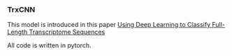 ### TrxCNN
This model is introduced in this paper [Using Deep Learning to Classify Full-Length Transcriptome Sequences](https://ieeexplore.ieee.org/document/10385824)

All code is written in pytorch. 
